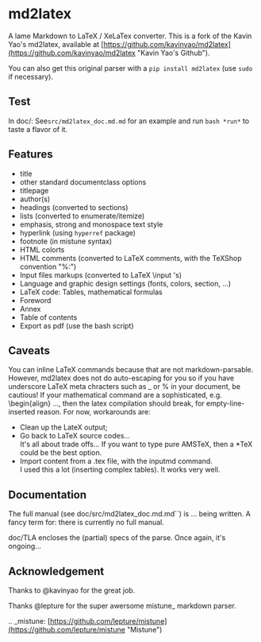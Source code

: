 md2latex
========

A lame Markdown to LaTeX / XeLaTex converter.
This is a fork of the Kavin Yao's md2latex, available at 
  [https://github.com/kavinyao/md2latex](https://github.com/kavinyao/md2latex "Kavin Yao's Github").

You can also get this original parser with a ``pip install md2latex`` (use ``sudo`` if necessary).


Test
-------

In doc/: See``src/md2latex_doc.md.md`` for an example and run ``bash *run*`` to taste a flavor of it.

Features
--------

- title
- other standard documentclass options
- titlepage
- author(s)
- headings (converted to sections)
- lists (converted to enumerate/itemize)
- emphasis, strong and monospace text style
- hyperlink (using ``hyperref`` package)
- footnote (in mistune syntax)
- HTML colorts
- HTML comments (converted to LaTeX comments, with the TeXShop convention "%:")
- Input files markups (converted to LaTeX \input 's)
- Language and graphic design settings (fonts, colors, section, …)
- LaTeX code: Tables, mathematical formulas 
- Foreword
- Annex
- Table of contents
- Export as pdf (use the bash script)

Caveats
-------
You can inline LaTeX commands because that are not markdown-parsable. However, md2latex does not do auto-escaping for you so if you have underscore LaTeX meta chracters such as _ or % in your document, be cautious!
If your mathematical command are a sophisticated, e.g. \begin{align} …, then the latex compilation should break, for empty-line-inserted reason. 
For now, workarounds are:

- Clean up the LateX output;
- Go back to LaTeX  source codes…  
  It's all about trade offs… If you want to type pure AMSTeX, then a *TeX could be the best option.
- Import content from a .tex file, with the inputmd command.  
  I used this a lot (inserting complex tables). It works very well.


Documentation
-------
The full manual (see doc/src/md2latex_doc.md.md``) is … being written. A fancy term for: there is currently no full manual.

doc/TLA encloses the (partial) specs of the parse.  Once again, it's ongoing…

Acknowledgement
---------------

Thanks to @kavinyao for the great job.

Thanks @lepture for the super awersome mistune_ markdown parser.

.. _mistune: [https://github.com/lepture/mistune](https://github.com/lepture/mistune "Mistune")
